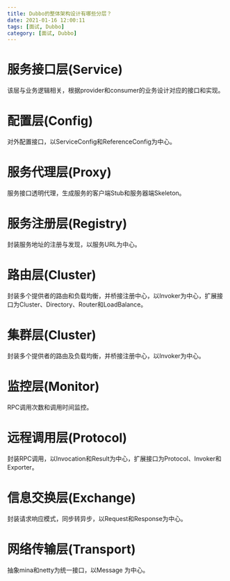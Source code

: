```yaml
---
title: Dubbo的整体架构设计有哪些分层？
date: 2021-01-16 12:00:11
tags: [面试, Dubbo]
category: [面试, Dubbo]
---
```


# 服务接口层(Service)

该层与业务逻辑相关，根据provider和consumer的业务设计对应的接口和实现。

# 配置层(Config)

对外配置接口，以ServiceConfig和ReferenceConfig为中心。

# 服务代理层(Proxy)

服务接口透明代理，生成服务的客户端Stub和服务器端Skeleton。

# 服务注册层(Registry)

封装服务地址的注册与发现，以服务URL为中心。

# 路由层(Cluster)

封装多个提供者的路由和负载均衡，并桥接注册中心，以Invoker为中心，扩展接口为Cluster、Directory、Router和LoadBalance。

# 集群层(Cluster)

封装多个提供者的路由及负载均衡，并桥接注册中心，以Invoker为中心。

# 监控层(Monitor)

RPC调用次数和调用时间监控。

# 远程调用层(Protocol)

封装RPC调用，以Invocation和Result为中心，扩展接口为Protocol、Invoker和Exporter。

# 信息交换层(Exchange)

封装请求响应模式，同步转异步，以Request和Response为中心。

# 网络传输层(Transport)

抽象mina和netty为统一接口，以Message 为中心。

